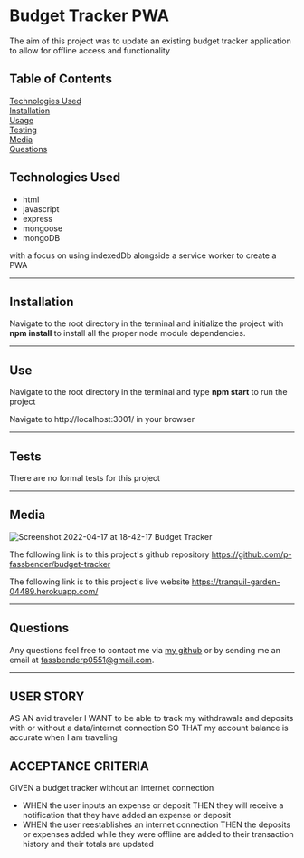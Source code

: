 # Budget Tracker PWA

The aim of this project was to update an existing budget tracker application to allow for offline access and functionality

## Table of Contents
[Technologies Used](#technologies-used) <br>
[Installation](#installation) <br>
[Usage](#use) <br>
[Testing](#tests) <br>
[Media](#media) <br>
[Questions](#questions) <br>

## Technologies Used
* html
* javascript
* express
* mongoose
* mongoDB

with a focus on using indexedDb alongside a service worker to create a PWA

---

## Installation
Navigate to the root directory in the terminal and initialize the project with **npm install** to install all the proper node module dependencies.

---

## Use
Navigate to the root directory in the terminal and type **npm start** to run the project

Navigate to http://localhost:3001/ in your browser

---

## Tests
There are no formal tests for this project

---

## Media
![Screenshot 2022-04-17 at 18-42-17 Budget Tracker](https://user-images.githubusercontent.com/36012762/163736747-d886ede4-6a17-4c36-ada8-c99873ff96fa.png)


The following link is to this project's github repository
https://github.com/p-fassbender/budget-tracker

The following link is to this project's live website
https://tranquil-garden-04489.herokuapp.com/

---

## Questions
Any questions feel free to contact me via [my github](https://github.com/p-fassbender) or by sending me an email at fassbenderp0551@gmail.com.

---

## USER STORY
AS AN avid traveler
I WANT to be able to track my withdrawals and deposits with or without a data/internet connection
SO THAT my account balance is accurate when I am traveling 

## ACCEPTANCE CRITERIA
GIVEN a budget tracker without an internet connection
* WHEN the user inputs an expense or deposit
THEN they will receive a notification that they have added an expense or deposit
* WHEN the user reestablishes an internet connection
THEN the deposits or expenses added while they were offline are added to their transaction history and their totals are updated
